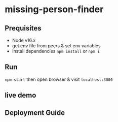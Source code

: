 # missing-person-finder

## Prequisites
* Node v16.x
* get env file from peers & set env variables
* install dependencies `npm install` or `npm i`

## Run
`npm start` then open browser & visit `localhost:3000`

## live demo


## Deployment Guide
